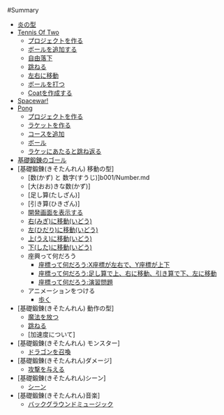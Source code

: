 #Summary

* [炎の型](README.md)
* [Tennis Of Two](tennis_of_two/README.md)
  * [プロジェクトを作る](tennis_of_two/create_project/README.md)
  * [ボールを追加する](tennis_of_two/create_ball/README.md)
  * [自由落下](tennis_of_two/free_fall/README.md)
  * [跳ねる](tennis_of_two/bouncing_ball/README.md)
  * [左右に移動](tennis_of_two/right_left/README.md)
  * [ボールを打つ](tennis_of_two/shot_ball/README.md)
  * [Coatを作成する](tennis_of_two/create_court/README.md)
* [Spacewar!](spacewar/README.md)
* [Pong](pong/README.md)
  * [プロジェクトを作る](pong/create_project/README.md)
  * [ラケットを作る](pong/create_racket/README.md)
  * [コースを追加](pong/create_cource/README.md)
  * [ボール](pong/create_ball/README.md)
  * [ラケッにあたると跳ね返る](pong/bouncing/README.md)
* [基礎鍛錬のゴール](b001/About.md)
* [基礎鍛錬(きそたんれん) 移動の型]
  * [数(かず) と 数字(すうじ)]b001/Number.md
  * [大(おお)きな数(かず)]
  * [足し算(たしざん)]
  * [引き算(ひきざん)]
  * [開発画面を表示する](b001/CreateProject.md)
  * [右(みぎ)に移動(いどう)](b001/MoveRight.md)
  * [左(ひだり)に移動(いどう)](b001/MoveLeft.md)
  * [上(うえ)に移動(いどう)](b001/MoveUp.md)
  * [下(した)に移動(いどう)](b001/MoveDown.md)
  * 座興って何だろう
    * [座標って何だろう:X座標が左右で、Y座標が上下](b001/GridChart.md)
    * [座標って何だろう:足し算で上、右に移動、引き算で下、左に移動](b001/GridChart02.md)
    * [座標って何だろう:演習問題](b001/GridChart03.md)
  * アニメーションをつける
    * [歩く](b001/Walk.md)
* [基礎鍛錬(きそたんれん) 動作の型]
  * [魔法を放つ](b002/Magic.md)
  * [跳ねる](b002/Jump.md)
  * [加速度について]
* [基礎鍛錬(きそたんれん) モンスター]
  * [ドラゴンを召喚](b003/Monster.md)
* [基礎鍛錬(きそたんれん)ダメージ]
  * [攻撃を与える](b004/MonsterDamage.md)
* [基礎鍛錬(きそたんれん)シーン]
  * [シーン](b005/Scene.md)
* [基礎鍛錬(きそたんれん)音楽]
  * [バックグラウンドミュージック](b006/Music.md)  
